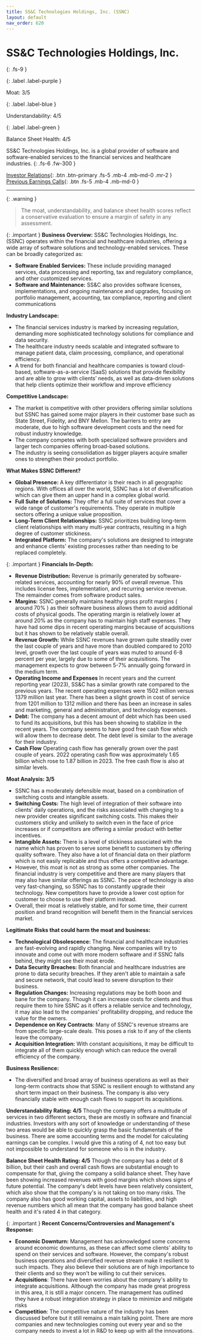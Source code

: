 ```yaml
---
title: SS&C Technologies Holdings, Inc. (SSNC)
layout: default
nav_order: 620
---
```


# SS&C Technologies Holdings, Inc.
{: .fs-9 }

{: .label .label-purple }

Moat: 3/5

{: .label .label-blue }

Understandability: 4/5

{: .label .label-green }

Balance Sheet Health: 4/5

SS&C Technologies Holdings, Inc. is a global provider of software and software-enabled services to the financial services and healthcare industries.
{: .fs-6 .fw-300 }

[Investor Relations](https://www.google.com/search?q=SSNC+investor+relations){: .btn .btn-primary .fs-5 .mb-4 .mb-md-0 .mr-2 }
[Previous Earnings Calls](https://discountingcashflows.com/company/SSNC/transcripts/){: .btn .fs-5 .mb-4 .mb-md-0 }

---

{: .warning }
>The moat, understandability, and balance sheet health scores reflect a conservative evaluation to ensure a margin of safety in any assessment.



{: .important }
**Business Overview:** SS&C Technologies Holdings, Inc. (SSNC) operates within the financial and healthcare industries, offering a wide array of software solutions and technology-enabled services. These can be broadly categorized as:

*   **Software Enabled Services:** These include providing managed services, data processing and reporting, tax and regulatory compliance, and other customized services. 
*   **Software and Maintenance:** SS&C also provides software licenses, implementations, and ongoing maintenance and upgrades, focusing on portfolio management, accounting, tax compliance, reporting and client communications

**Industry Landscape:**

*   The financial services industry is marked by increasing regulation, demanding more sophisticated technology solutions for compliance and data security.
*   The healthcare industry needs scalable and integrated software to manage patient data, claim processing, compliance, and operational efficiency.
*   A trend for both financial and healthcare companies is toward cloud-based, software-as-a-service (SaaS) solutions that provide flexibility and are able to grow with clients’ needs, as well as data-driven solutions that help clients optimize their workflow and improve efficiency

**Competitive Landscape:**

*   The market is competitive with other providers offering similar solutions but SSNC has gained some major players in their customer base such as State Street, Fidelity, and BNY Mellon. The barriers to entry are moderate, due to high software development costs and the need for robust industry knowledge.
*   The company competes with both specialized software providers and larger tech companies offering broad-based solutions.
*   The industry is seeing consolidation as bigger players acquire smaller ones to strengthen their product portfolio.

**What Makes SSNC Different?**

*   **Global Presence:**  A key differentiator is their reach in all geographic regions. With offices all over the world, SSNC has a lot of diversification which can give them an upper hand in a complex global world.
*   **Full Suite of Solutions:** They offer a full suite of services that cover a wide range of customer's requirements. They operate in multiple sectors offering a unique value proposition.
*   **Long-Term Client Relationships:** SSNC prioritizes building long-term client relationships with many multi-year contracts, resulting in a high degree of customer stickiness.
*   **Integrated Platform:** The company's solutions are designed to integrate and enhance clients' existing processes rather than needing to be replaced completely.

{: .important }
**Financials In-Depth:**

*   **Revenue Distribution:** Revenue is primarily generated by software-related services, accounting for nearly 90% of overall revenue. This includes license fees, implementation, and recurring service revenue. The remainder comes from software product sales.
*   **Margins:** SSNC generally maintains healthy gross profit margins ( around 70% )  as their software business allows them to avoid additional costs of physical goods. The operating margin is relatively lower at around 20% as the company has to maintain high staff expenses. They have had some dips in recent operating margins because of acquisitions but it has shown to be relatively stable overall.
*   **Revenue Growth:** While SSNC revenues have grown quite steadily over the last couple of years and have more than doubled compared to 2010 level, growth over the last couple of years was muted to around 6-8 percent per year, largely due to some of their acquisitions. The management expects to grow between 5-7% annually going forward in the medium term.
*  **Operating Income and Expenses** In recent years and the current reporting year (2023), SS&C has a similar growth rate compared to the previous years. The recent operating expenses were 1502 million versus 1379 million last year. There has been a slight growth in cost of service from 1201 million to 1312 million and there has been an increase in sales and marketing, general and administration, and technology expenses.
*   **Debt:** The company has a decent amount of debt which has been used to fund its acquisitions, but this has been showing to stabilize in the recent years. The company seems to have good free cash flow which will allow them to decrease debt. The debt level is similar to the average for their industry.
* **Cash Flow** Operating cash flow has generally grown over the past couple of years. 2022 operating cash flow was approximately 1.65 billion which rose to 1.87 billion in 2023. The free cash flow is also at similar levels.

**Moat Analysis: 3/5**

*   SSNC has a moderately defensible moat, based on a combination of switching costs and intangible assets. 
*   **Switching Costs:** The high level of integration of their software into clients' daily operations, and the risks associated with changing to a new provider creates significant switching costs. This makes their customers sticky and unlikely to switch even in the face of price increases or if competitors are offering a similar product with better incentives.
*   **Intangible Assets:** There is a level of stickiness associated with the name which has proven to serve some benefit to customers by offering quality software. They also have a lot of financial data on their platform which is not easily replicable and thus offers a competitive advantage.
*   However, this moat is not as strong as some other companies. The financial industry is very competitive and there are many players that may also have similar offerings as SSNC. The pace of technology is also very fast-changing, so SSNC has to constantly upgrade their technology. New competitors have to provide a lower cost option for customer to choose to use their platform instead.
*   Overall, their moat is relatively stable, and for some time, their current position and brand recognition will benefit them in the financial services market.

**Legitimate Risks that could harm the moat and business:**

*   **Technological Obsolescence:** The financial and healthcare industries are fast-evolving and rapidly changing. New companies will try to innovate and come out with more modern software and if SSNC falls behind, they might see their moat erode.
*   **Data Security Breaches:**  Both financial and healthcare industries are prone to data security breaches. If they aren't able to maintain a safe and secure network, that could lead to severe disruption to their business.
*   **Regulation Changes:** Increasing regulations may be both boon and bane for the company. Though it can increase costs for clients and thus require them to hire SSNC as it offers a reliable service and technology, it may also lead to the companies' profitability dropping, and reduce the value for the owners.
*   **Dependence on Key Contracts**: Many of SSNC's revenue streams are from specific large-scale deals. This poses a risk to if any of the clients leave the company.
*  **Acquisition Integration:** With constant acquisitions, it may be difficult to integrate all of them quickly enough which can reduce the overall efficiency of the company.

**Business Resilience:**

*   The diversified and broad array of business operations as well as their long-term contracts show that SSNC is resilient enough to withstand any short term impact on their business. The company is also very financially stable with enough cash flows to support its acquisitions.

**Understandability Rating: 4/5**
Though the company offers a multitude of services in two different sectors, these are mostly in software and financial industries. Investors with any sort of knowledge or understanding of these two areas would be able to quickly grasp the basic fundamentals of the business. There are some accounting terms and the model for calculating earnings can be complex. I would give this a rating of 4, not too easy but not impossible to understand for someone who is in the industry.

**Balance Sheet Health Rating: 4/5**
Though the company has a debt of 8 billion, but their cash and overall cash flows are substantial enough to compensate for that, giving the company a solid balance sheet. They have been showing increased revenues with good margins which shows signs of future potential. The company's debt levels have been relatively consistent, which also show that the company's is not taking on too many risks. The company also has good working capital, assets to liabilities, and high revenue numbers which all mean that the company has good balance sheet health and it's rated 4 in that category.

{: .important }
**Recent Concerns/Controversies and Management's Response:**

*   **Economic Downturn:** Management has acknowledged some concerns around economic downturns, as these can affect some clients' ability to spend on their services and software. However, the company's robust business operations and diversified revenue stream make it resilient to such impacts. They also believe their solutions are of high importance to their clients and so they won't be willing to cut their services.
*   **Acquisitions**: There have been worries about the company's ability to integrate acquisitions. Although the company has made great progress in this area, it is still a major concern. The management has outlined they have a robust integration strategy in place to minimize and mitigate risks
*   **Competition**: The competitive nature of the industry has been discussed before but it still remains a main talking point. There are more companies and new technologies coming out every year and so the company needs to invest a lot in R&D to keep up with all the innovations.

## 
